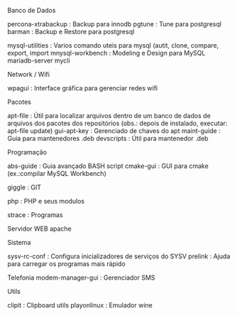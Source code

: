 




Banco de Dados


percona-xtrabackup  : Backup para innodb 
pgtune  : Tune para postgresql
barman  : Backup e Restore para postgresql

mysql-utilities : Varios comando uteis para mysql (autit, clone, compare, export, import
mnysql-workbench  : Modeling e Design para MySQL
mariadb-server
mycli


Network / Wifi

wpagui	:	Interface gráfica para gerenciar redes wifi


Pacotes

apt-file  : Útil para localizar arquivos dentro de um banco de dados de arquivos dos pacotes dos repositórios (obs.: depois de instalado, executar: apt-file update)
gui-apt-key	:	Gerenciado de chaves do apt
maint-guide	:	Guia para mantenedores .deb
devscripts	:	Útil para mantenedor .deb



Programação

abs-guide	:	Guia avançado BASH script
cmake-gui	:	GUI para cmake (ex.:compilar MySQL Workbench)

giggle  : GIT


php : PHP e seus modulos

strace  : Programas

Servidor WEB
apache


Sistema

sysv-rc-conf  : Configura inicializadores de serviços do SYSV 
prelink : Ajuda para carregar os programas mais rápido

Telefonia
modem-manager-gui	:	Gerenciador SMS



Utils

clipit  : Clipboard utils
playonlinux : Emulador wine

